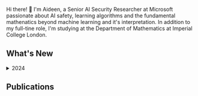 Hi there! 👋 I'm Aideen, a Senior AI Security Researcher at Microsoft passionate about AI safety, learning algorithms and the fundamental mathenatics beyond machine learning and it's interpretation. In addition to my full-tine role, I'm studying at the Department of Mathematics at Imperial College London. 


## What's New

<details>
<summary>2024</summary>

</details>

## Publications
